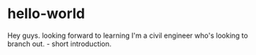 # hello-world
Hey guys. looking forward to learning
I'm a civil engineer who's looking to branch out. - short introduction.

